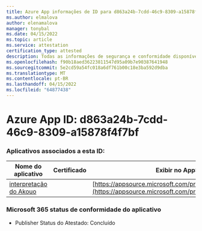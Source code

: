 ```yaml
---
title: Azure App informações de ID para d863a24b-7cdd-46c9-8309-a15878f4f7bf
ms.author: elmalova
author: elenamalova
manager: tonybal
ms.date: 04/15/2022
ms.topic: article
ms.service: attestation
certification_type: attested
description: Todas as informações de segurança e conformidade disponíveis para d863a24b-7cdd-46c9-8309-a15878f4f7bf.
ms.openlocfilehash: f90b18aed36223811547d95a09b7e90387641948
ms.sourcegitcommit: 5e2cd59a54fc018a6df761b00c18e3ba592d9dba
ms.translationtype: MT
ms.contentlocale: pt-BR
ms.lasthandoff: 04/15/2022
ms.locfileid: "64877438"
---
```

# <a name="azure-app-id-d863a24b-7cdd-46c9-8309-a15878f4f7bf"></a>Azure App ID: d863a24b-7cdd-46c9-8309-a15878f4f7bf


### <a name="apps-associated-with-this-id"></a>Aplicativos associados a esta ID:
| **Nome do aplicativo** | **Certificado** | **Exibir no AppSource** |
|--------------|---------------|-----------------------|
| [interpretação do Akouo](../forward/WA200003814.md) |  | [https://appsource.microsoft.com/product/office/WA200003814](https://appsource.microsoft.com/product/office/WA200003814) |

### <a name="microsoft-365-app-compliance-status"></a>Microsoft 365 status de conformidade do aplicativo
- Publisher Status do Atestado: Concluído
